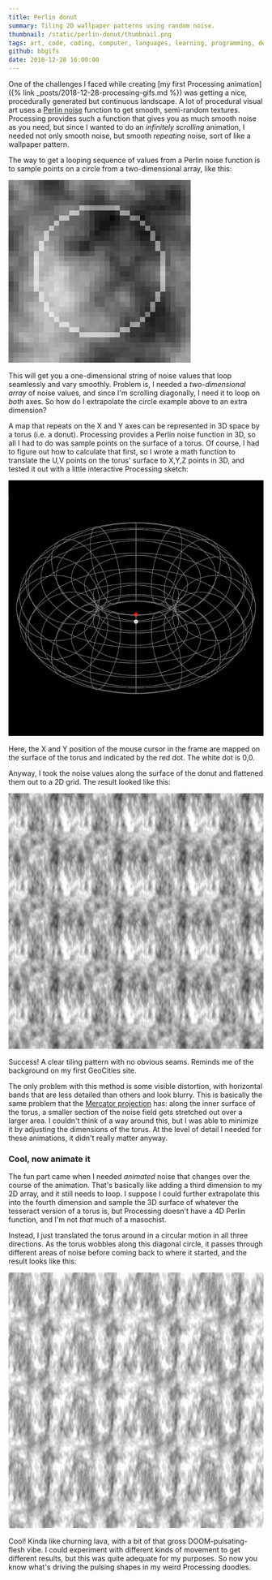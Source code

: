 ```yaml
---
title: Perlin donut
summary: Tiling 2D wallpaper patterns using random noise.
thumbnail: /static/perlin-donut/thumbnail.png
tags: art, code, coding, computer, languages, learning, programming, development, processing
github: bbgifs
date: 2018-12-28 16:00:00
---
```


One of the challenges I faced while creating [my first Processing animation]({% link _posts/2018-12-28-processing-gifs.md %})
was getting a nice, procedurally generated but continuous landscape.
A lot of procedural visual art uses a [Perlin noise](https://en.wikipedia.org/wiki/Perlin_noise)
function to get smooth, semi-random textures.
Processing provides such a function that gives you as much smooth noise as you need,
but since I wanted to do an *infinitely scrolling* animation,
I needed not only smooth noise, but smooth *repeating* noise, sort of like a wallpaper pattern.

The way to get a looping sequence of values from a Perlin noise function
is to sample points on a circle from a two-dimensional array, like this:

![Circle of pixels highlighted on a 2D Perlin noise field](/static/perlin-donut/perlin-2d-circle.png)

This will get you a one-dimensional string of noise values that loop seamlessly and vary smoothly.
Problem is, I needed a *two-dimensional array* of noise values,
and since I'm scrolling diagonally, I need it to loop on *both* axes.
So how do I extrapolate the circle example above to an extra dimension?

A map that repeats on the X and Y axes can be represented in 3D space by a torus (i.e. a donut).
Processing provides a Perlin noise function in 3D, so all I had to do was sample points on the
surface of a torus. Of course, I had to figure out how to calculate that first,
so I wrote a math function to translate the U,V points on the torus' surface to X,Y,Z points in 3D,
and tested it out with a little interactive Processing sketch:

![Torus with moving mouse cursor and red dot indicating matching position on the surface](/static/perlin-donut/torus.gif)

Here, the X and Y position of the mouse cursor in the frame are mapped on the surface of the torus
and indicated by the red dot. The white dot is 0,0.

Anyway, I took the noise values along the surface of the donut and flattened them out to a 2D grid.
The result looked like this:

![Noise field that repeats horizontally and vertically](/static/perlin-donut/tilingnoise.png)

Success! A clear tiling pattern with no obvious seams.
Reminds me of the background on my first GeoCities site.

The only problem with this method is some visible distortion, with horizontal bands that are
less detailed than others and look blurry.
This is basically the same problem that the [Mercator projection](https://en.wikipedia.org/wiki/Mercator_projection) has:
along the inner surface of the torus,
a smaller section of the noise field gets stretched out over a larger area.
I couldn't think of a way around this, but I was able to minimize it by adjusting the dimensions
of the torus. At the level of detail I needed for these animations, it didn't really matter anyway.

### Cool, now animate it

The fun part came when I needed *animated* noise that changes over the course of the animation.
That's basically like adding a third dimension to my 2D array, and it still needs to loop.
I suppose I could further extrapolate this into the fourth dimension and sample the 3D surface
of whatever the tesseract version of a torus is, but Processing doesn't have a 4D Perlin function,
and I'm not *that* much of a masochist.

Instead, I just translated the torus around in a circular motion in all three directions.
As the torus wobbles along this diagonal circle, it passes through different areas of noise
before coming back to where it started, and the result looks like this:

![Animated noise field](/static/perlin-donut/animatednoise.gif)

Cool! Kinda like churning lava, with a bit of that gross DOOM-pulsating-flesh vibe.
I could experiment with different kinds of movement to get different results,
but this was quite adequate for my purposes.
So now you know what's driving the pulsing shapes in my weird Processing doodles.
